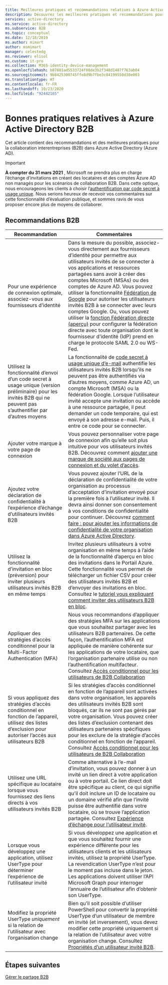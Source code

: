 ```yaml
---
title: Meilleures pratiques et recommandations relatives à Azure Active Directory B2B
description: Découvrez les meilleures pratiques et recommandations pour l'accès des utilisateurs invités B2B dans Azure Active Directory.
services: active-directory
ms.service: active-directory
ms.subservice: B2B
ms.topic: conceptual
ms.date: 12/18/2019
ms.author: mimart
author: msmimart
manager: celestedg
ms.reviewer: elisol
ms.custom: it-pro
ms.collection: M365-identity-device-management
ms.openlocfilehash: b87881ad5533724f08de3b2f348d1487f763ab04
ms.sourcegitcommit: 9b8425300745ffe8d9b7fbe3c04199550d30e003
ms.translationtype: HT
ms.contentlocale: fr-FR
ms.lasthandoff: 10/23/2020
ms.locfileid: "92442165"
---
```

# <a name="azure-active-directory-b2b-best-practices"></a>Bonnes pratiques relatives à Azure Active Directory B2B
Cet article contient des recommandations et des meilleures pratiques pour la collaboration interentreprises (B2B) dans Azure Active Directory (Azure AD).

   > [!IMPORTANT]
   > **À compter du 31 mars 2021** , Microsoft ne prendra plus en charge l’échange d’invitations en créant des locataires et des comptes Azure AD non managés pour les scénarios de collaboration B2B. Dans cette optique, nous encourageons les clients à choisir l’[authentification par code secret à usage unique](one-time-passcode.md). Nous serions heureux de recevoir vos commentaires sur cette fonctionnalité d’évaluation publique, et sommes ravis de vous proposer encore plus de moyens de collaborer.

## <a name="b2b-recommendations"></a>Recommandations B2B
| Recommandation | Commentaires |
| --- | --- |
| Pour une expérience de connexion optimale, associez-vous aux fournisseurs d’identité | Dans la mesure du possible, associez-vous directement aux fournisseurs d’identité pour permettre aux utilisateurs invités de se connecter à vos applications et ressources partagées sans avoir à créer des comptes Microsoft (MSAs) ou des comptes de Azure AD. Vous pouvez utiliser la fonctionnalité [Fédération de Google](google-federation.md) pour autoriser les utilisateurs invités B2B à se connecter avec leurs comptes Google. Ou, vous pouvez utiliser la [fonction Fédération directe (aperçu)](direct-federation.md) pour configurer la fédération directe avec toute organisation dont le fournisseur d'identité (IdP) prend en charge le protocole SAML 2.0 ou WS-Fed. |
| Utilisez la fonctionnalité d’envoi d’un code secret à usage unique (version préliminaire) pour les invités B2B qui ne peuvent pas s’authentifier par d’autres moyens | La fonctionnalité de [code secret à usage unique d’e-mail](one-time-passcode.md) authentifie les utilisateurs invités B2B lorsqu’ils ne peuvent pas être authentifiés via d’autres moyens, comme Azure AD, un compte Microsoft (MSA) ou la fédération Google. Lorsque l’utilisateur invité accepte une invitation ou accède à une ressource partagée, il peut demander un code temporaire, qui est envoyé à son adresse e-mail. Puis, il entre ce code pour se connecter. |
| Ajouter votre marque à votre page de connexion | Vous pouvez personnaliser votre page de connexion afin qu’elle soit plus intuitive pour vos utilisateurs invités B2B. Découvrez comment [ajouter une marque de société aux pages de connexion et du volet d’accès](../fundamentals/customize-branding.md). |
| Ajoutez votre déclaration de confidentialité à l’expérience d’échange d’utilisateurs invités B2B | Vous pouvez ajouter l’URL de la déclaration de confidentialité de votre organisation au processus d’acceptation d’invitation envoyé pour la première fois à l’utilisateur invité. Il devra ainsi donner son consentement à vos conditions de confidentialité pour continuer. Découvrez [comment faire : pour ajouter les informations de confidentialité de votre organisation dans Azure Active Directory](../fundamentals/active-directory-properties-area.md). |
| Utilisez la fonctionnalité d’invitation en bloc (préversion) pour inviter plusieurs utilisateurs invités B2B en même temps | Invitez plusieurs utilisateurs à votre organisation en même temps à l’aide de la fonctionnalité d’aperçu en bloc des invitations dans le Portail Azure. Cette fonctionnalité vous permet de télécharger un fichier CSV pour créer des utilisateurs invités B2B et d’envoyer des invitations en bloc. Consultez le [tutoriel vous expliquant comment inviter des utilisateurs B2B en bloc](tutorial-bulk-invite.md). |
| Appliquer des stratégies d’accès conditionnel pour la Multi-Factor Authentication (MFA) | Nous vous recommandons d’appliquer des stratégies MFA sur les applications que vous souhaitez partager avec les utilisateurs B2B partenaires. De cette façon, l’authentification MFA est appliquée de manière cohérente sur les applications de votre locataire, que l’organisation partenaire utilise ou non l’authentification multifacteur. Consultez [Accès conditionnel pour les utilisateurs de B2B Collaboration](conditional-access.md) |
| Si vous appliquez des stratégies d’accès conditionnel en fonction de l’appareil, utilisez des listes d’exclusion pour autoriser l’accès aux utilisateurs B2B | Si les stratégies d’accès conditionnel en fonction de l’appareil sont activées dans votre organisation, les appareils des utilisateurs invités B2B sont bloqués, car ils ne sont pas gérés par votre organisation. Vous pouvez créer des listes d’exclusion contenant des utilisateurs partenaires spécifiques pour les exclure de la stratégie d’accès conditionnel en fonction de l’appareil. Consultez [Accès conditionnel pour les utilisateurs de B2B Collaboration](conditional-access.md) |
| Utilisez une URL spécifique au locataire lorsque vous fournissez des liens directs à vos utilisateurs invités B2B | Comme alternative à l’e-mail d’invitation, vous pouvez donner à un invité un lien direct à votre application ou à votre portail. Ce lien direct doit être spécifique au client, ce qui signifie qu’il doit inclure un ID de locataire ou un domaine vérifié afin que l’invité puisse être authentifié dans votre locataire, où se trouve l’application partagée. Consultez [Expérience d’échange pour l’utilisateur invité](redemption-experience.md). |
| Lorsque vous développez une application, utilisez UserType pour déterminer l’expérience de l’utilisateur invité  | Si vous développez une application et que vous souhaitez fournir une expérience différente pour les utilisateurs clients et les utilisateurs invités, utilisez la propriété UserType. La revendication UserType n’est pour le moment pas incluse dans le jeton. Les applications doivent utiliser l’API Microsoft Graph pour interroger l’annuaire de l’utilisateur afin d’obtenir son UserType. |
| Modifiez la propriété UserType *uniquement* si la relation de l’utilisateur avec l’organisation change | Bien qu’il soit possible d’utiliser PowerShell pour convertir la propriété UserType d’un utilisateur de membre en invité (et inversement), vous devez modifier cette propriété uniquement si la relation de l’utilisateur avec votre organisation change. Consultez [Propriétés d’un utilisateur invité B2B](user-properties.md).|

## <a name="next-steps"></a>Étapes suivantes

[Gérer le partage B2B](delegate-invitations.md)
